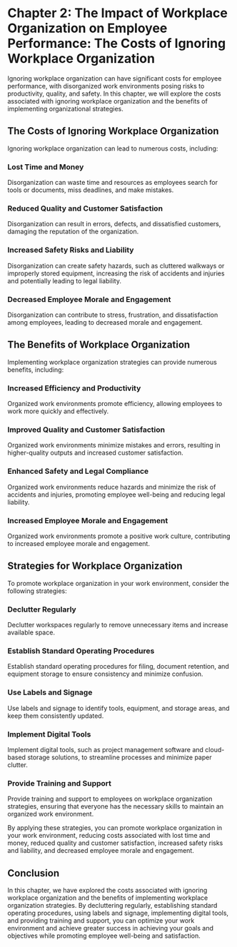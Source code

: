 Chapter 2: The Impact of Workplace Organization on Employee Performance: The Costs of Ignoring Workplace Organization
=====================================================================================================================

Ignoring workplace organization can have significant costs for employee performance, with disorganized work environments posing risks to productivity, quality, and safety. In this chapter, we will explore the costs associated with ignoring workplace organization and the benefits of implementing organizational strategies.

The Costs of Ignoring Workplace Organization
--------------------------------------------

Ignoring workplace organization can lead to numerous costs, including:

### Lost Time and Money

Disorganization can waste time and resources as employees search for tools or documents, miss deadlines, and make mistakes.

### Reduced Quality and Customer Satisfaction

Disorganization can result in errors, defects, and dissatisfied customers, damaging the reputation of the organization.

### Increased Safety Risks and Liability

Disorganization can create safety hazards, such as cluttered walkways or improperly stored equipment, increasing the risk of accidents and injuries and potentially leading to legal liability.

### Decreased Employee Morale and Engagement

Disorganization can contribute to stress, frustration, and dissatisfaction among employees, leading to decreased morale and engagement.

The Benefits of Workplace Organization
--------------------------------------

Implementing workplace organization strategies can provide numerous benefits, including:

### Increased Efficiency and Productivity

Organized work environments promote efficiency, allowing employees to work more quickly and effectively.

### Improved Quality and Customer Satisfaction

Organized work environments minimize mistakes and errors, resulting in higher-quality outputs and increased customer satisfaction.

### Enhanced Safety and Legal Compliance

Organized work environments reduce hazards and minimize the risk of accidents and injuries, promoting employee well-being and reducing legal liability.

### Increased Employee Morale and Engagement

Organized work environments promote a positive work culture, contributing to increased employee morale and engagement.

Strategies for Workplace Organization
-------------------------------------

To promote workplace organization in your work environment, consider the following strategies:

### Declutter Regularly

Declutter workspaces regularly to remove unnecessary items and increase available space.

### Establish Standard Operating Procedures

Establish standard operating procedures for filing, document retention, and equipment storage to ensure consistency and minimize confusion.

### Use Labels and Signage

Use labels and signage to identify tools, equipment, and storage areas, and keep them consistently updated.

### Implement Digital Tools

Implement digital tools, such as project management software and cloud-based storage solutions, to streamline processes and minimize paper clutter.

### Provide Training and Support

Provide training and support to employees on workplace organization strategies, ensuring that everyone has the necessary skills to maintain an organized work environment.

By applying these strategies, you can promote workplace organization in your work environment, reducing costs associated with lost time and money, reduced quality and customer satisfaction, increased safety risks and liability, and decreased employee morale and engagement.

Conclusion
----------

In this chapter, we have explored the costs associated with ignoring workplace organization and the benefits of implementing workplace organization strategies. By decluttering regularly, establishing standard operating procedures, using labels and signage, implementing digital tools, and providing training and support, you can optimize your work environment and achieve greater success in achieving your goals and objectives while promoting employee well-being and satisfaction.

